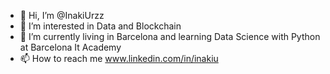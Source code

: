 - 👋 Hi, I’m @InakiUrzz
- 👀 I’m interested in Data and Blockchain
- 🌱 I’m currently living in Barcelona and learning Data Science with Python at Barcelona It Academy
- 📫 How to reach me www.linkedin.com/in/inakiu
